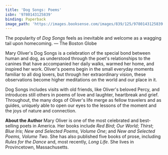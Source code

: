 ```yaml
---
title: 'Dog Songs: Poems'
isbn: '9780143125839'
binding: Paperback
image_path: 'https://images.booksense.com/images/839/125/9780143125839.jpg'
---
```

The popularity of _Dog Songs_ feels as inevitable and welcome as a wagging tail upon homecoming. — The Boston Globe

Mary Oliver's Dog Songs is a celebration of the special bond between human and dog, as understood through the poet's relationships to the canines that have accompanied her daily walks, warmed her home, and inspired her work. Oliver's poems begin in the small everyday moments familiar to all dog lovers, but through her extraordinary vision, these observations become higher meditations on the world and our place in it.

Dog Songs includes visits with old friends, like Oliver's beloved Percy, and introduces still others in poems of love and laughter, heartbreak and grief. Throughout, the many dogs of Oliver's life merge as fellow travelers and as guides, uniquely able to open our eyes to the lessons of the moment and the joys of nature and connection.

**About the Author**
Mary Oliver is one of the most celebrated and best-selling poets in America. Her books include _Red Bird_; _Our World_; _Thirst_; _Blue Iris_; _New and Selected Poems, Volume One_; and _New and Selected Poems, Volume Two_. She has also published five books of prose, including _Rules for the Dance_ and, most recently, _Long Life_. She lives in Provincetown, Massachusetts.

